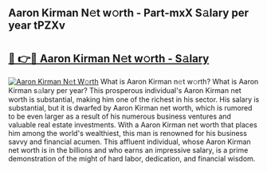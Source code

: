 ## Aaron Kirman N𝚎t w𝚘rth - Part-mxX S𝚊lary per year tPZXv

# <h2><a href="http://gc2aex.nevu.top/?p=Aaron+Kirman">🔗 👉🔴 Aaron Kirman N𝚎t w𝚘rth - S𝚊lary</a></h2>

[![Aaron Kirman N𝚎t W𝚘rth](https://i.imgur.com/Oavwk0R.jpeg)](http://gc2aex.nevu.top/?p=Aaron+Kirman)
What is Aaron Kirman n𝚎t w𝚘rth? What is Aaron Kirman s𝚊lary per year?
This prosperous individual's Aaron Kirman net worth is substantial, making him one of the richest in his sector. His salary is substantial, but it is dwarfed by Aaron Kirman net worth, which is rumored to be even larger as a result of his numerous business ventures and valuable real estate investments. With a Aaron Kirman net worth that places him among the world's wealthiest, this man is renowned for his business savvy and financial acumen. This affluent individual, whose Aaron Kirman net worth is in the billions and who earns an impressive salary, is a prime demonstration of the might of hard labor, dedication, and financial wisdom.
